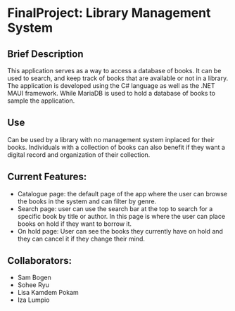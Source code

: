﻿# FinalProject: Library Management System
 
 ## Brief Description
This application serves as a way to access a database of books. It can be used to search, and keep track of books that are available or not in a library. The application is developed using the C# language as well as the .NET MAUI framework. While MariaDB is used to hold a database of books to sample the application.

## Use
Can be used by a library with no management system inplaced for their books. Individuals with a collection of books can also benefit if they want a digital record and organization of their collection.

## Current Features:
- Catalogue page: the default page of the app where the user can browse the books in the system and can filter by genre.
- Search page: user can use the search bar at the top to search for a specific book by title or author. In this page is where the user can place books on hold if they want to borrow it.
- On hold page: User can see the books they currently have on hold and they can cancel it if they change their mind.


## Collaborators:
- Sam Bogen
- Sohee Ryu
- Lisa Kamdem Pokam
- Iza Lumpio
